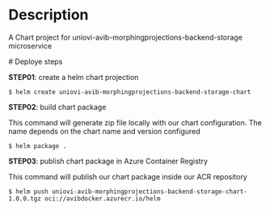 # Description

A Chart project for uniovi-avib-morphingprojections-backend-storage microservice

# Deploye steps

**STEP01**: create a helm chart projection

```
$ helm create uniovi-avib-morphingprojections-backend-storage-chart
```

**STEP02**: build chart package

This command will generate zip file locally with our chart configuration. The name depends on the  chart name and version configured

```
$ helm package .
```

**STEP03**: publish chart package in Azure Container Registry

This command will publish our chart package inside our ACR repository

```
$ helm push uniovi-avib-morphingprojections-backend-storage-chart-1.0.0.tgz oci://avibdocker.azurecr.io/helm
```
